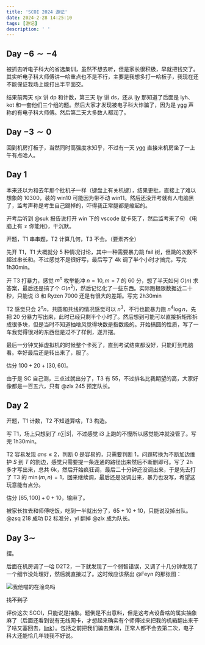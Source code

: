 ```yaml
---
title: 'SCOI 2024 游记'
date: 2024-2-28 14:25:10
tags: [游记]
description: ' '
---
```


## Day $-6 \sim -4$

被抓去听电子科大的省选集训，虽然不想去听，但是家长很积极，早就把钱交了。其实听电子科大师傅讲一哈重点也不是不行，主要是我想多打一哈板子，我现在还不能保证我场上能打出半平面交。

结果前两天 sjx 讲 dp 和计数，第三天 ljy 讲 ds，还从 ljy 那知道了后面是 lyh、kot 和一套他们三个组的题。然后大家才发现被电子科大诈骗了，因为是 ygg 声称的有电子科大师傅。然后第二天大多数人都润了。

## Day $-3 \sim 0$

回到机房打板子，当然同时高强度水知乎，不过有一天 ygg 直接来机房坐了一上午有点哈人。

## Day $1$

本来还以为和去年那个批机子一样（键盘上有关机键），结果更批，直接上了难以想象的 10300，装的 win10 可能因为带不动 win11。然后还没开考就有人电脑黑了，监考声称是考生自己踢掉的，吓得我正常腿都是缩起的。

开考后听到 @suk 报告说打开 win 下的 vscode 就卡死了，然后监考来了句 《电脑上有 $\neq$ 你能用》，干沉默。

开题，T1 串串题，T2 计算几何，T3 不会。（要素齐全）

先开 T1，T1 大概就分 5 种情况讨论，其中一种需要暴力跳 fail 树，但跳的次数不超过串长和。不过感觉不是很好写，最后写了 4k 调了半个小时才搞完，写完 1h30min。

开 T3 打暴力，感觉 $m^n$ 枚举能冲 $n=10,m=7$ 的 $60$ 分，想了半天如何 $O(n)$ 求答案，最后还是搞了个 $O(n^2)$，然后记忆化了一些东西。实际跑极限数据近二十秒，只能说 i3 和 Ryzen 7000 还是有很大的差距。写完 2h30min

T2 感觉只会 $2^n n$，共圆和共线的情况感觉可以 $n^3$，不行也能暴力跑 $n^4 \log n$，先把 $20$ 分暴力写出来，此时已经只剩半个小时了。然后想到可能可以直接拆矩形拆成很多块，但是当时不知道抽啥风觉得块数是指数级的。开始搞圆的性质，写了一车我觉得很对的东西但是过不了样例，遂开摆。

最后一分钟叉掉虚拟机的时候整个卡死了，直到考试结束都没好，只能盯到电脑看。幸好最后还是转出来了，服了。

估分 $100 + 20 + [30,60]$。

由于是 SC 自己测，三点过就出分了，T3 有 $55$，不过排名比我期望的高，大家好像都是一百五六，只有 @zlx $245$ 预定队长。

## Day $2$

开题，T1 计数，T2 不知道算啥，T3 构造。

写 T1，场上只想到了 $n \sum |S|$，不过感觉 i3 上跑的不慢所以感觉能冲就没管了。写完 1h30min。

T2 容易发现 $ans \leq 2$，判断 $0$ 是容易的，只需要判断 $1$，问题转换为不断加边维护 $S$ 到 $T$ 的割边，感觉只需要提一条连通的路径出来然后不断删即可。写了 2h 多才写出来，总共 6k，然后开始疯狂调，最后二十分钟还没调出来，于是先去打了 T3 的 $\min(m,n) = 1$，回来继续调，最后还是没调出来，暴力也没写，希望这玩意能有点分。

估分 $[65,100] + 0 + 10$，输麻了。

被家长拉去和师傅吃饭，吃到一半就出分了，$65 + 10 + 10$，只能说没掉出队。@zsq $218$ 成功 D2 标准分，yl 翻掉 @zlx 成为队长。

## Day $3 \sim$

摆。

后面在机房调了一哈 D2T2，一下就发现了一个弱智错误，又调了十几分钟发现了一个细节没处理好，然后就直接过了。这时候应该祭出 @Feyn 的那张图：

![我他喵的在淦鸟吗]()

~~找不到了~~

评价这次 SCOI，只能说是抽象。题倒是不出意料，但是这考点设备啥的属实抽象麻了（后面还看到说有无线网卡，才想起来确实有个师傅过来把我的机箱翻出来干了啥又塞回去，[link](https://www.luogu.com.cn/discuss/782820)）。包括之前把我们骗去集训，正常人都不会去第二次，电子科大还能恰几年钱我不好说。